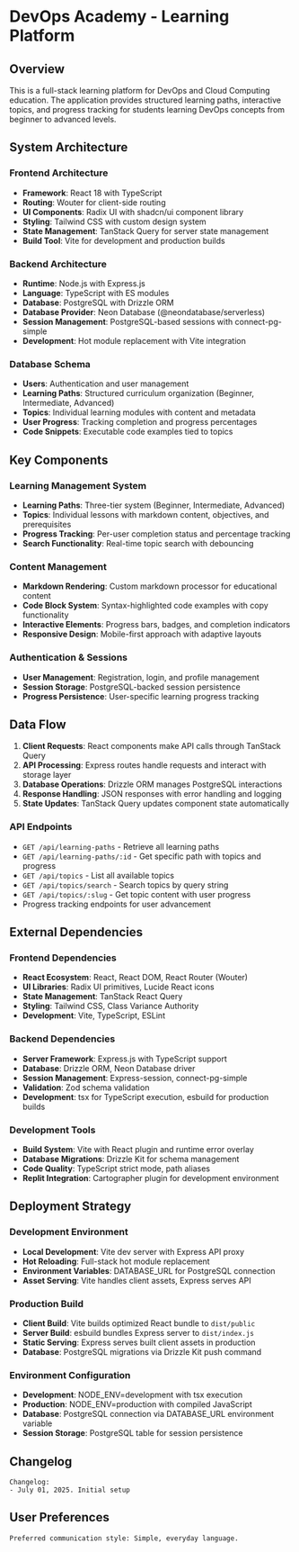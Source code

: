 # DevOps Academy - Learning Platform

## Overview

This is a full-stack learning platform for DevOps and Cloud Computing education. The application provides structured learning paths, interactive topics, and progress tracking for students learning DevOps concepts from beginner to advanced levels.

## System Architecture

### Frontend Architecture
- **Framework**: React 18 with TypeScript
- **Routing**: Wouter for client-side routing
- **UI Components**: Radix UI with shadcn/ui component library
- **Styling**: Tailwind CSS with custom design system
- **State Management**: TanStack Query for server state management
- **Build Tool**: Vite for development and production builds

### Backend Architecture
- **Runtime**: Node.js with Express.js
- **Language**: TypeScript with ES modules
- **Database**: PostgreSQL with Drizzle ORM
- **Database Provider**: Neon Database (@neondatabase/serverless)
- **Session Management**: PostgreSQL-based sessions with connect-pg-simple
- **Development**: Hot module replacement with Vite integration

### Database Schema
- **Users**: Authentication and user management
- **Learning Paths**: Structured curriculum organization (Beginner, Intermediate, Advanced)
- **Topics**: Individual learning modules with content and metadata
- **User Progress**: Tracking completion and progress percentages
- **Code Snippets**: Executable code examples tied to topics

## Key Components

### Learning Management System
- **Learning Paths**: Three-tier system (Beginner, Intermediate, Advanced)
- **Topics**: Individual lessons with markdown content, objectives, and prerequisites
- **Progress Tracking**: Per-user completion status and percentage tracking
- **Search Functionality**: Real-time topic search with debouncing

### Content Management
- **Markdown Rendering**: Custom markdown processor for educational content
- **Code Block System**: Syntax-highlighted code examples with copy functionality
- **Interactive Elements**: Progress bars, badges, and completion indicators
- **Responsive Design**: Mobile-first approach with adaptive layouts

### Authentication & Sessions
- **User Management**: Registration, login, and profile management
- **Session Storage**: PostgreSQL-backed session persistence
- **Progress Persistence**: User-specific learning progress tracking

## Data Flow

1. **Client Requests**: React components make API calls through TanStack Query
2. **API Processing**: Express routes handle requests and interact with storage layer
3. **Database Operations**: Drizzle ORM manages PostgreSQL interactions
4. **Response Handling**: JSON responses with error handling and logging
5. **State Updates**: TanStack Query updates component state automatically

### API Endpoints
- `GET /api/learning-paths` - Retrieve all learning paths
- `GET /api/learning-paths/:id` - Get specific path with topics and progress
- `GET /api/topics` - List all available topics
- `GET /api/topics/search` - Search topics by query string
- `GET /api/topics/:slug` - Get topic content with user progress
- Progress tracking endpoints for user advancement

## External Dependencies

### Frontend Dependencies
- **React Ecosystem**: React, React DOM, React Router (Wouter)
- **UI Libraries**: Radix UI primitives, Lucide React icons
- **State Management**: TanStack React Query
- **Styling**: Tailwind CSS, Class Variance Authority
- **Development**: Vite, TypeScript, ESLint

### Backend Dependencies
- **Server Framework**: Express.js with TypeScript support
- **Database**: Drizzle ORM, Neon Database driver
- **Session Management**: Express-session, connect-pg-simple
- **Validation**: Zod schema validation
- **Development**: tsx for TypeScript execution, esbuild for production builds

### Development Tools
- **Build System**: Vite with React plugin and runtime error overlay
- **Database Migrations**: Drizzle Kit for schema management
- **Code Quality**: TypeScript strict mode, path aliases
- **Replit Integration**: Cartographer plugin for development environment

## Deployment Strategy

### Development Environment
- **Local Development**: Vite dev server with Express API proxy
- **Hot Reloading**: Full-stack hot module replacement
- **Environment Variables**: DATABASE_URL for PostgreSQL connection
- **Asset Serving**: Vite handles client assets, Express serves API

### Production Build
- **Client Build**: Vite builds optimized React bundle to `dist/public`
- **Server Build**: esbuild bundles Express server to `dist/index.js`
- **Static Serving**: Express serves built client assets in production
- **Database**: PostgreSQL migrations via Drizzle Kit push command

### Environment Configuration
- **Development**: NODE_ENV=development with tsx execution
- **Production**: NODE_ENV=production with compiled JavaScript
- **Database**: PostgreSQL connection via DATABASE_URL environment variable
- **Session Storage**: PostgreSQL table for session persistence

## Changelog
```
Changelog:
- July 01, 2025. Initial setup
```

## User Preferences
```
Preferred communication style: Simple, everyday language.
```